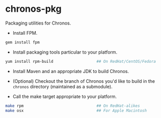 chronos-pkg
============

Packaging utilities for Chronos.

* Install FPM.

```bash
gem install fpm
```

* Install packaging tools particular to your platform.

```bash
yum install rpm-build                   ## On RedHat/CentOS/Fedora
```

* Install Maven and an appropriate JDK to build Chronos.

* (Optional) Checkout the branch of Chronos you'd like to build in the
  `chronos` directory (maintained as a submodule).

* Call the make target appropriate to your platform.

```bash
make rpm                                ## On RedHat-alikes
make osx                                ## For Apple Macintosh
```

